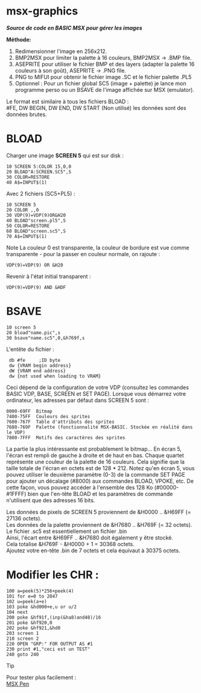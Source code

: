 # msx-graphics
***Source de code en BASIC MSX pour gérer les images***

**Méthode:**  
1) Redimensionner l'image en 256x212.  
2) BMP2MSX pour limiter la palette à 16 couleurs, BMP2MSX -> .BMP file.  
3) ASEPRITE pour utiliser le fichier BMP et des layers (adapter la palette 16 couleurs à son goût), ASEPRITE -> .PNG file.  
4) PNG to MIFUI pour obtenir le fichier image .SC et le fichier palette .PL5    
5) Optionnel : Pour un fichier global SC5 (image + palette) je lance mon programme perso ou un BSAVE de l'image affichée sur MSX (emulator).  

Le format est similaire à tous les fichiers BLOAD :  
 #FE, DW BEGIN, DW END, DW START (Non utilisé) les données sont des données brutes. 
 
# BLOAD
Charger une image **SCREEN 5** qui est sur disk :  
```
10 SCREEN 5:COLOR 15,0,0  
20 BLOAD"A:SCREEN.SC5",S  
30 COLOR=RESTORE  
40 A$=INPUT$(1)  
```
Avec 2 fichiers (SC5+PL5) :  
```  
10 SCREEN 5  
20 COLOR ,,0  
30 VDP(9)=VDP(9)OR&H20  
40 BLOAD"screen.pl5",S  
50 COLOR=RESTORE  
60 BLOAD"screen.sc5",S  
70 A$=INPUT$(1)  

```
Note La couleur 0 est transparente, la couleur de bordure est vue comme transparente - pour la passer en couleur normale, on rajoute :  
```
VDP(9)=VDP(9) OR &H20
```
Revenir à l'état initial transparent :
```
VDP(9)=VDP(9) AND &HDF
```
# BSAVE 
```
10 screen 5
20 bload"name.pic",s
30 bsave"name.sc5",0,&h769f,s
```
L'entête du fichier :
```
 db #fe 	;ID byte
 dw {VRAM begin address}
 dW {VRAM end address}
 dw {not used when loading to VRAM}
```
Ceci dépend de la configuration de votre VDP (consultez les commandes BASIC VDP, BASE, SCREEN et SET PAGE). Lorsque vous démarrez votre ordinateur, les adresses par défaut dans SCREEN 5 sont :
```
0000-69FF  Bitmap
7400-75FF  Couleurs des sprites
7600-767F  Table d'attributs des sprites
7680-769F  Palette (fonctionnalité MSX-BASIC. Stockée en réalité dans le VDP)
7800-7FFF  Motifs des caractères des sprites
```
La partie la plus intéressante est probablement le bitmap... En écran 5, l'écran est rempli de gauche à droite et de haut en bas. Chaque quartet représente une couleur de la palette de 16 couleurs. Cela signifie que la taille totale de l'écran en octets est de 128 * 212. Notez qu'en écran 5, vous pouvez utiliser le deuxième paramètre (0-3) de la commande SET PAGE pour ajouter un décalage (#8000) aux commandes BLOAD, VPOKE, etc. De cette façon, vous pouvez accéder à l'ensemble des 128 Ko (#00000-#1FFFF) bien que l'en-tête BLOAD et les paramètres de commande n'utilisent que des adresses 16 bits.

Les données de pixels de SCREEN 5 proviennent de &H0000 .. &H69FF (= 27136 octets).  
Les données de la palette proviennent de &H7680 .. &H769F (= 32 octets).  
Le fichier .sc5 est essentiellement un fichier .bin  
Ainsi, l'écart entre &H69FF .. &H7680 doit également y être stocké.  
Cela totalise &H769F - &H0000 + 1 = 30368 octets.  
Ajoutez votre en-tête .bin de 7 octets et cela équivaut à 30375 octets.  


# Modifier les CHR :
```
100 a=peek(5)*256+peek(4)  
101 for e=0 to 2047  
102 u=peek(a+e)  
103 poke &hd000+e,u or u/2  
104 next  
200 poke &hf91f,(inp(&ha8)and48)/16  
201 poke &hf920,0  
202 poke &hf921,&hd0  
203 screen 1 
210 screen 2  
220 OPEN "GRP:" FOR OUTPUT AS #1  
230 print #1,"ceci est un TEST"  
240 goto 240  
```


> [!TIP]  
> Pour tester plus facilement :  
> [MSX Pen](https://msxpen.com/)
